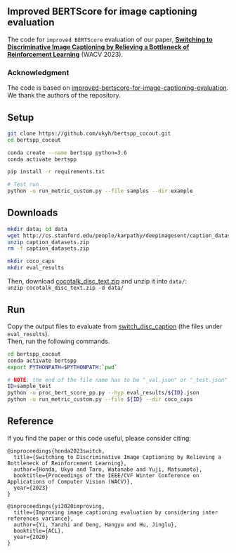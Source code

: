 ## Improved BERTScore for image captioning evaluation
<!-- Implementation of paper: Improving Image Captioning Evaluation by Considering Inter References Variance (ACL2020) -->

The code for `improved BERTScore` evaluation of our paper, **[Switching to Discriminative Image Captioning by Relieving a Bottleneck of Reinforcement Learning](https://github.com/ukyh/switch_disc_caption.git)** (WACV 2023).

### Acknowledgment
The code is based on [improved-bertscore-for-image-captioning-evaluation](https://github.com/ck0123/improved-bertscore-for-image-captioning-evaluation).
We thank the authors of the repository.


## Setup

```bash
git clone https://github.com/ukyh/bertspp_cocout.git
cd bertspp_cocout

conda create --name bertspp python=3.6
conda activate bertspp

pip install -r requirements.txt

# Test run
python -u run_metric_custom.py --file samples --dir example	
```


## Downloads

```bash
mkdir data; cd data
wget http://cs.stanford.edu/people/karpathy/deepimagesent/caption_datasets.zip
unzip caption_datasets.zip
rm -f caption_datasets.zip

mkdir coco_caps
mkdir eval_results
```

Then, download [cocotalk_disc_text.zip](https://drive.google.com/file/d/12LY3FzL_zYHDUzp_pez9fvtA3LaATCZL/view?usp=sharing) and unzip it into `data/`:  
`unzip cocotalk_disc_text.zip -d data/`


## Run

Copy the output files to evaluate from [switch_disc_caption](https://github.com/ukyh/switch_disc_caption) (the files under `eval_results`).  
Then, run the following commands.

```bash
cd bertspp_cocout
conda activate bertspp
export PYTHONPATH=$PYTHONPATH:`pwd`

# NOTE: the end of the file name has to be "_val.json" or "_test.json"
ID=sample_test
python -u proc_bert_score_pp.py --hyp eval_results/${ID}.json
python -u run_metric_custom.py --file ${ID} --dir coco_caps
```


## Reference

If you find the paper or this code useful, please consider citing:

```
@inproceedings{honda2023switch,
  title={Switching to Discriminative Image Captioning by Relieving a Bottleneck of Reinforcement Learning},
  author={Honda, Ukyo and Taro, Watanabe and Yuji, Matsumoto},
  booktitle={Proceedings of the IEEE/CVF Winter Conference on Applications of Computer Vision (WACV)},
  year={2023}
}

@inproceedings{yi2020improving,
  title={Improving image captioning evaluation by considering inter references variance},
  author={Yi, Yanzhi and Deng, Hangyu and Hu, Jinglu},
  booktitle={ACL},
  year={2020}
}
```

<!-- ## Usage:
Recently, this repo provides two metrics ('with BERT' and 'simple')

* python3 run_metric.py    
    
* python3 run_metric_simple.py 

## example data:

example/example.json (you can modify this file for your own datasets)   



Fields explanation:  
* "refs": reference captions (each sample 5 references)    
* "cand": candidate caption (each sample 1 candidate)
* "refs_hid": contextual embeddings of reference captions
* "cand_hid": contextual embeddings of cand captions
* "mismatch": mismatches marks computed from all of reference captions
* "metric_result": scores on our metric  

  
NOTE:   
we also provide Flickr 8K Expert Annotation file with our format 'example/flickr.json'  
you can easily reproduce our result following run_metric.py lines 223-235. -->


<!-- ## Dependencies:
pytorch-pretrained-bert==0.6.2 (old version of [huggingface/transformers](https://github.com/huggingface/transformers))     
torch==0.4.1  
bert_score==0.1.2 (already in this repo) -->


